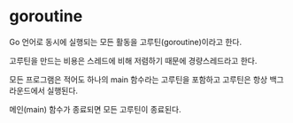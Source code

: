 # goroutine

Go 언어로 동시에 실행되는 모든 활동을 고루틴(goroutine)이라고 한다.

고루틴을 만드는 비용은 스레드에 비해 저렴하기 때문에 경량스레드라고 한다.

모든 프로그램은 적어도 하나의 main 함수라는 고루틴을 포함하고 고루틴은 항상 백그라운드에서 실행된다.

메인(main) 함수가 종료되면 모든 고루틴이 종료된다.
